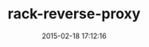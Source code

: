 ---
layout: post
title:  "rack-reverse-proxy"
repo:   "jaswope/rack-reverse-proxy"
date:   2015-02-18 17:12:16
gemurl: http://github.com/jaswope/rack-reverse-proxy
---